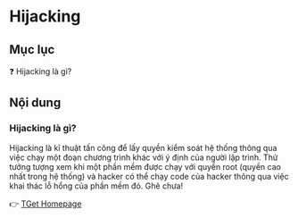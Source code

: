 # Hijacking

## Mục lục

:question: Hijacking là gì?

## Nội dung

### Hijacking là gì?

Hijacking là kĩ thuật tấn công để lấy quyền kiểm soát hệ thống thông qua việc chạy một đoạn chương trình khác với ý định của người lập trình. Thử tưởng tượng xem khi một phần mềm được chạy với quyền root (quyền cao nhất trong hệ thống) và hacker có thể chạy code của hacker thông qua việc khai thác lỗ hổng của phần mềm đó. Ghê chưa!

:point_right: [TGet Homepage](/#an-toàn-hệ-thống-system-security)

